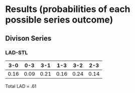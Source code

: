 # Results (probabilities of each possible series outcome)

## Divison Series

### LAD-STL
| 3-0   |  0-3   |  3-1    |  1-3   |    3-2  |    2-3 |
|-------|--------|---------|--------|---------|--------|
|0.16   | 0.09   | 0.21    | 0.16   | 0.24    |  0.14  |

Total LAD = .61


